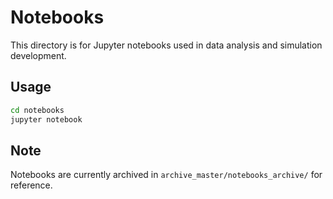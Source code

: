 # Notebooks

This directory is for Jupyter notebooks used in data analysis and simulation development.

## Usage

```bash
cd notebooks
jupyter notebook
```

## Note

Notebooks are currently archived in `archive_master/notebooks_archive/` for reference.